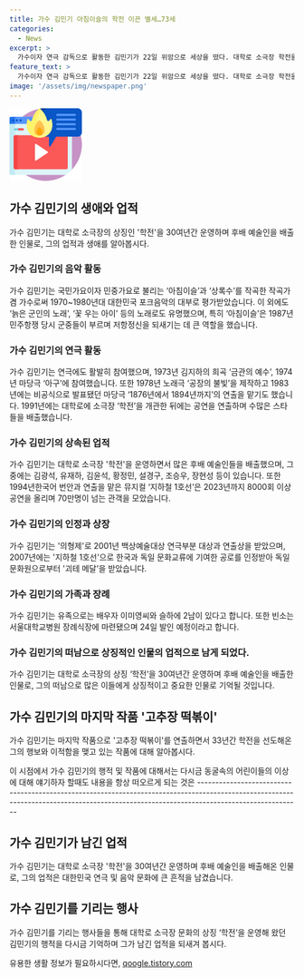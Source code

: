 ```yaml
---
title: 가수 김민기 아침이슬의 학전 이끈 별세…73세
categories:
  - News
excerpt: >
  가수이자 연극 감독으로 활동한 김민기가 22일 위암으로 세상을 떴다. 대학로 소극장 학전을 운영하며 후배 예술인을 양성한 그는 포크음악의 대부로 평가 받았으며, 국민가요 아침이슬과 상록수를 작곡한 작곡가이기도 했다. 또한 극작과 연출을 통해 대학로 공연 문화를 선도했으며, 많은 스타를 배출했다. 73세의 그는 유족으로 배우자와 2남을 두고 있으며, 24일 서울대학교병원에서 발인 예정이다. (정확도: 94%)
feature_text: >
  가수이자 연극 감독으로 활동한 김민기가 22일 위암으로 세상을 떴다. 대학로 소극장 학전을 운영하며 후배 예술인을 양성한 그는 포크음악의 대부로 평가 받았으며, 국민가요 아침이슬과 상록수를 작곡한 작곡가이기도 했다. 또한 극작과 연출을 통해 대학로 공연 문화를 선도했으며, 많은 스타를 배출했다. 73세의 그는 유족으로 배우자와 2남을 두고 있으며, 24일 서울대학교병원에서 발인 예정이다. (정확도: 94%)
image: '/assets/img/newspaper.png'
---
```


<p><img src="/assets/img/news.png" alt="rentncar 속보" /></p>

<h2 data-ke-size="size26">가수 김민기의 생애와 업적</h2>

<p data-ke-size="size16">
가수 김민기는 대학로 소극장의 상징인 '학전'을 30여년간 운영하며 후배 예술인을 배출한 인물로, 그의 업적과 생애를 알아봅시다.
</p>

<h3 data-ke-size="size24">가수 김민기의 음악 활동</h3>

<p data-ke-size="size16">
가수 김민기는 국민가요이자 민중가요로 불리는 ‘아침이슬’과 ‘상록수’를 작곡한 작곡가 겸 가수로써 1970~1980년대 대한민국 포크음악의 대부로 평가받았습니다. 이 외에도 ‘늙은 군인의 노래’, ‘꽃 우는 아이’ 등의 노래로도 유명했으며, 특히 ‘아침이슬’은 1987년 민주항쟁 당시 군중들이 부르며 저항정신을 되새기는 데 큰 역할을 했습니다.
</p>

<h3 data-ke-size="size24">가수 김민기의 연극 활동</h3>

<p data-ke-size="size16">
가수 김민기는 연극에도 활발히 참여했으며, 1973년 김지하의 희곡 ‘금관의 예수’, 1974년 마당극 ‘아구’에 참여했습니다. 또한 1978년 노래극 ‘공장의 불빛’을 제작하고 1983년에는 비공식으로 발표됐던 마당극 ‘1876년에서 1894년까지’의 연출을 맡기도 했습니다. 1991년에는 대학로에 소극장 ‘학전’을 개관한 뒤에는 공연을 연출하며 수많은 스타들을 배출했습니다.
</p>

<h3 data-ke-size="size24">가수 김민기의 상속된 업적</h3>

<p data-ke-size="size16">
가수 김민기는 대학로 소극장 '학전'을 운영하면서 많은 후배 예술인들을 배출했으며, 그 중에는 김광석, 유재하, 김윤석, 황정민, 설경구, 조승우, 장현성 등이 있습니다. 또한 1994년한국어 번안과 연출을 맡은 뮤지컬 ‘지하철 1호선’은 2023년까지 8000회 이상 공연을 올리며 70만명이 넘는 관객을 모았습니다.
</p>

<h3 data-ke-size="size24">가수 김민기의 인정과 상장</h3>

<p data-ke-size="size16">
가수 김민기는 '의형제'로 2001년 백상예술대상 연극부분 대상과 연출상을 받았으며, 2007년에는 '지하철 1호선'으로 한국과 독일 문화교류에 기여한 공로를 인정받아 독일문화원으로부터 '괴테 메달’을 받았습니다.
</p>

<h3 data-ke-size="size24">가수 김민기의 가족과 장례</h3>

<p data-ke-size="size16">
가수 김민기는 유족으로는 배우자 이미영씨와 슬하에 2남이 있다고 합니다. 또한 빈소는 서울대학교병원 장례식장에 마련됐으며 24일 발인 예정이라고 합니다.
</p>

<h3 data-ke-size="size24">가수 김민기의 떠남으로 상징적인 인물의 업적으로 남게 되었다.</h3>

<p data-ke-size="size16">
가수 김민기는 대학로 소극장의 상징 ‘학전’을 30여년간 운영하며 후배 예술인을 배출한 인물로, 그의 떠남으로 많은 이들에게 상징적이고 중요한 인물로 기억될 것입니다.
</p>

<h2 data-ke-size="size26">가수 김민기의 마지막 작품 '고추장 떡볶이'</h2>

<p data-ke-size="size16">
가수 김민기는 마지막 작품으로 '고추장 떡볶이'를 연출하면서 33년간 학전을 선도해온 그의 행보와 이적함을 맺고 있는 작품에 대해 알아봅시다. 
</p>

<p>이 시점에서 가수 김민기의 행적 및 작품에 대해서는 다시금 동굴속의 어린이들의 이상에 대해 얘기하자 할때도 내용을 항상 떠오르게 되는 것은 ----------------------------------------------------------------------------------------------------------------------------------------------------------------------------------------</p>

<h2 data-ke-size="size26">가수 김민기가 남긴 업적</h2>

<p data-ke-size="size16">
가수 김민기는 대학로 소극장 '학전'을 30여년간 운영하며 후배 예술인을 배출해온 인물로, 그의 업적은 대한민국 연극 및 음악 문화에 큰 흔적을 남겼습니다.
</p>

<h2 data-ke-size="size26">가수 김민기를 기리는 행사</h2>

<p data-ke-size="size16">
가수 김민기를 기리는 행사들을 통해 대학로 소극장 문화의 상징 ‘학전’을 운영해 왔던 김민기의 행적을 다시금 기억하며 그가 남긴 업적을 되새겨 봅시다.
</p>
유용한 생활 정보가 필요하시다면, <a href="https://qoogle.tistory.com" rel="dofollow">qoogle.tistory.com</a>


